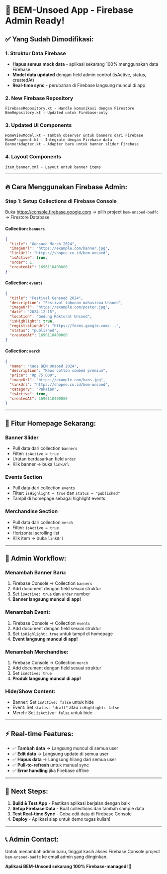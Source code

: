 # 🎉 BEM-Unsoed App - Firebase Admin Ready!

## ✅ Yang Sudah Dimodifikasi:

### 1. **Struktur Data Firebase**
- **Hapus semua mock data** - aplikasi sekarang 100% menggunakan data Firebase
- **Model data updated** dengan field admin control (isActive, status, createdAt)
- **Real-time sync** - perubahan di Firebase langsung muncul di app

### 2. **New Firebase Repository**
```
FirebaseRepository.kt - Handle komunikasi dengan Firestore
BemRepository.kt - Updated untuk Firebase-only
```

### 3. **Updated UI Components**
```
HomeViewModel.kt - Tambah observer untuk banners dari Firebase  
HomeFragment.kt - Integrate dengan Firebase data
BannerAdapter.kt - Adapter baru untuk banner slider Firebase
```

### 4. **Layout Components**
```
item_banner.xml - Layout untuk banner items
```

---

## 🔥 Cara Menggunakan Firebase Admin:

### **Step 1: Setup Collections di Firebase Console**

Buka https://console.firebase.google.com → pilih project `bem-unsoed-badfc` → Firestore Database

#### **Collection: `banners`**
```json
{
  "title": "Gensoed Merch 2024",
  "imageUrl": "https://example.com/banner.jpg",
  "linkUrl": "https://shopee.co.id/bem-unsoed", 
  "isActive": true,
  "order": 1,
  "createdAt": 1696118400000
}
```

#### **Collection: `events`**
```json
{
  "title": "Festival Gensoed 2024",
  "description": "Festival tahunan mahasiswa Unsoed",
  "imageUrl": "https://example.com/poster.jpg",
  "date": "2024-12-15",
  "location": "Gedung Rektorat Unsoed",
  "isHighlight": true,
  "registrationUrl": "https://forms.google.com/...",
  "status": "published",
  "createdAt": 1696118400000
}
```

#### **Collection: `merch`**
```json
{
  "name": "Kaos BEM Unsoed 2024",
  "description": "Kaos cotton combed premium",
  "price": "Rp 75.000",
  "imageUrl": "https://example.com/kaos.jpg",
  "linkUrl": "https://shopee.co.id/bem-unsoed",
  "category": "Pakaian",
  "isActive": true,
  "createdAt": 1696118400000
}
```

---

## 📱 Fitur Homepage Sekarang:

### **Banner Slider**
- Pull data dari collection `banners`
- Filter: `isActive = true`
- Urutan berdasarkan field `order`
- Klik banner → buka `linkUrl`

### **Events Section** 
- Pull data dari collection `events`
- Filter: `isHighlight = true` dan `status = "published"`
- Tampil di homepage sebagai highlight events

### **Merchandise Section**
- Pull data dari collection `merch` 
- Filter: `isActive = true`
- Horizontal scrolling list
- Klik item → buka `linkUrl`

---

## 🚀 Admin Workflow:

### **Menambah Banner Baru:**
1. Firebase Console → Collection `banners`
2. Add document dengan field sesuai struktur
3. Set `isActive: true` dan `order` number
4. **Banner langsung muncul di app!**

### **Menambah Event:**
1. Firebase Console → Collection `events`
2. Add document dengan field sesuai struktur  
3. Set `isHighlight: true` untuk tampil di homepage
4. **Event langsung muncul di app!**

### **Menambah Merchandise:**
1. Firebase Console → Collection `merch`
2. Add document dengan field sesuai struktur
3. Set `isActive: true`
4. **Produk langsung muncul di app!**

### **Hide/Show Content:**
- Banner: Set `isActive: false` untuk hide
- Event: Set `status: "draft"` atau `isHighlight: false`
- Merch: Set `isActive: false` untuk hide

---

## ⚡ Real-time Features:

- ✅ **Tambah data** → Langsung muncul di semua user
- ✅ **Edit data** → Langsung update di semua user  
- ✅ **Hapus data** → Langsung hilang dari semua user
- ✅ **Pull-to-refresh** untuk manual sync
- ✅ **Error handling** jika Firebase offline

---

## 🎯 Next Steps:

1. **Build & Test App** - Pastikan aplikasi berjalan dengan baik
2. **Setup Firebase Data** - Buat collections dan tambah sample data
3. **Test Real-time Sync** - Coba edit data di Firebase Console
4. **Deploy** - Aplikasi siap untuk demo tugas kuliah!

---

## 📞 Admin Contact:

Untuk menambah admin baru, tinggal kasih akses Firebase Console project `bem-unsoed-badfc` ke email admin yang diinginkan.

**Aplikasi BEM-Unsoed sekarang 100% Firebase-managed! 🎉**
